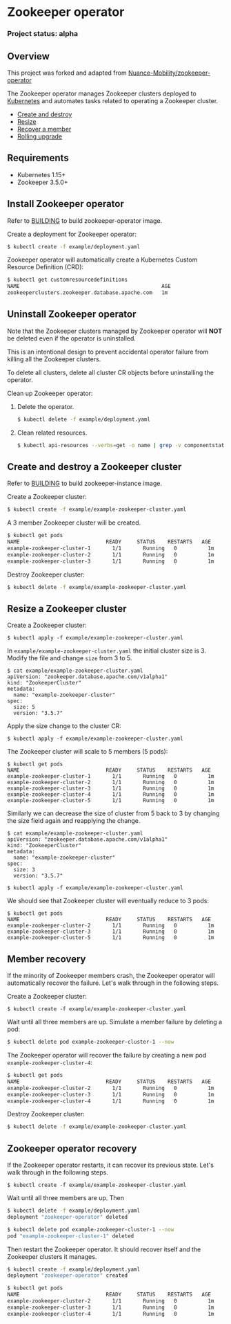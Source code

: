 # Zookeeper operator

### Project status: alpha

## Overview

This project was forked and adapted from [Nuance-Mobility/zookeeper-operator][original-operator-url]

The Zookeeper operator manages Zookeeper clusters deployed to [Kubernetes][k8s-home] and automates tasks related to operating a Zookeeper cluster.

- [Create and destroy](#create-and-destroy-a-zookeeper-cluster)
- [Resize](#resize-a-zookeeper-cluster)
- [Recover a member](#member-recovery)
- [Rolling upgrade](#upgrade-a-zookeeper-cluster)

## Requirements

- Kubernetes 1.15+
- Zookeeper 3.5.0+

## Install Zookeeper operator

Refer to [BUILDING][building-doc] to build zookeeper-operator image.

Create a deployment for Zookeeper operator:

```bash
$ kubectl create -f example/deployment.yaml
```

Zookeeper operator will automatically create a Kubernetes Custom Resource Definition (CRD):

```bash
$ kubectl get customresourcedefinitions
NAME                                              AGE
zookeeperclusters.zookeeper.database.apache.com   1m
```

## Uninstall Zookeeper operator

Note that the Zookeeper clusters managed by Zookeeper operator will **NOT** be deleted even if the operator is uninstalled.

This is an intentional design to prevent accidental operator failure from killing all the Zookeeper clusters.

To delete all clusters, delete all cluster CR objects before uninstalling the operator.

Clean up Zookeeper operator:

1. Delete the operator.

    ```bash
    $ kubectl delete -f example/deployment.yaml
    ```

2. Clean related resources.

    ```bash
    $ kubectl api-resources --verbs=get -o name | grep -v componentstatus | xargs -n 1 kubectl get  --show-kind --ignore-not-found -l app=zookeeper-operator -o name | xargs kubectl delete
    ```

## Create and destroy a Zookeeper cluster

Refer to [BUILDING][building-doc] to build zookeeper-instance image.

Create a Zookeeper cluster:
```bash
$ kubectl create -f example/example-zookeeper-cluster.yaml
```

A 3 member Zookeeper cluster will be created.

```bash
$ kubectl get pods
NAME                            READY     STATUS    RESTARTS   AGE
example-zookeeper-cluster-1       1/1       Running   0          1m
example-zookeeper-cluster-2       1/1       Running   0          1m
example-zookeeper-cluster-3       1/1       Running   0          1m
```

Destroy Zookeeper cluster:

```bash
$ kubectl delete -f example/example-zookeeper-cluster.yaml
```

## Resize a Zookeeper cluster

Create a Zookeeper cluster:

```
$ kubectl apply -f example/example-zookeeper-cluster.yaml
```

In `example/example-zookeeper-cluster.yaml` the initial cluster size is 3.
Modify the file and change `size` from 3 to 5.

```
$ cat example/example-zookeeper-cluster.yaml
apiVersion: "zookeeper.database.apache.com/v1alpha1"
kind: "ZookeeperCluster"
metadata:
  name: "example-zookeeper-cluster"
spec:
  size: 5
  version: "3.5.7"
```

Apply the size change to the cluster CR:
```
$ kubectl apply -f example/example-zookeeper-cluster.yaml
```
The Zookeeper cluster will scale to 5 members (5 pods):
```
$ kubectl get pods
NAME                            READY     STATUS    RESTARTS   AGE
example-zookeeper-cluster-1       1/1       Running   0          1m
example-zookeeper-cluster-2       1/1       Running   0          1m
example-zookeeper-cluster-3       1/1       Running   0          1m
example-zookeeper-cluster-4       1/1       Running   0          1m
example-zookeeper-cluster-5       1/1       Running   0          1m
```

Similarly we can decrease the size of cluster from 5 back to 3 by changing the size field again and reapplying the change.

```
$ cat example/example-zookeeper-cluster.yaml
apiVersion: "zookeeper.database.apache.com/v1alpha1"
kind: "ZookeeperCluster"
metadata:
  name: "example-zookeeper-cluster"
spec:
  size: 3
  version: "3.5.7"
```
```
$ kubectl apply -f example/example-zookeeper-cluster.yaml
```

We should see that Zookeeper cluster will eventually reduce to 3 pods:

```
$ kubectl get pods
NAME                            READY     STATUS    RESTARTS   AGE
example-zookeeper-cluster-2       1/1       Running   0          1m
example-zookeeper-cluster-3       1/1       Running   0          1m
example-zookeeper-cluster-5       1/1       Running   0          1m
```

## Member recovery

If the minority of Zookeeper members crash, the Zookeeper operator will automatically recover the failure.
Let's walk through in the following steps.

Create a Zookeeper cluster:

```
$ kubectl create -f example/example-zookeeper-cluster.yaml
```

Wait until all three members are up. Simulate a member failure by deleting a pod:

```bash
$ kubectl delete pod example-zookeeper-cluster-1 --now
```

The Zookeeper operator will recover the failure by creating a new pod `example-zookeeper-cluster-4`:

```bash
$ kubectl get pods
NAME                            READY     STATUS    RESTARTS   AGE
example-zookeeper-cluster-2       1/1       Running   0          1m
example-zookeeper-cluster-3       1/1       Running   0          1m
example-zookeeper-cluster-4       1/1       Running   0          1m
```

Destroy Zookeeper cluster:
```bash
$ kubectl delete -f example/example-zookeeper-cluster.yaml
```

## Zookeeper operator recovery

If the Zookeeper operator restarts, it can recover its previous state.
Let's walk through in the following steps.

```
$ kubectl create -f example/example-zookeeper-cluster.yaml
```

Wait until all three members are up. Then

```bash
$ kubectl delete -f example/deployment.yaml
deployment "zookeeper-operator" deleted

$ kubectl delete pod example-zookeeper-cluster-1 --now
pod "example-zookeeper-cluster-1" deleted
```

Then restart the Zookeeper operator. It should recover itself and the Zookeeper clusters it manages.

```bash
$ kubectl create -f example/deployment.yaml
deployment "zookeeper-operator" created

$ kubectl get pods
NAME                            READY     STATUS    RESTARTS   AGE
example-zookeeper-cluster-2       1/1       Running   0          1m
example-zookeeper-cluster-3       1/1       Running   0          1m
example-zookeeper-cluster-4       1/1       Running   0          1m
```


[k8s-home]: http://kubernetes.io
[original-operator-url]: https://github.com/Nuance-Mobility/zookeeper-operator
[building-doc]: ./doc/BUILDING.md